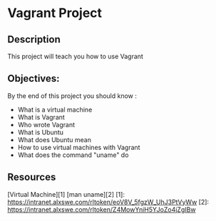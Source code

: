 # Vagrant Project

## Description 

This project will teach you how to use Vagrant

## Objectives:

By the end of this project you should know : 
* What is a virtual machine
* What is Vagrant
* Who wrote Vagrant
* What is Ubuntu
* What does Ubuntu mean
* How to use virtual machines with Vagrant
* What does the command "uname" do
## Resources

[Virtual Machine][1]
[man uname][2]
[1]: https://intranet.alxswe.com/rltoken/eoV8V_5fgzW_UhJ3PtVyWw
[2]: https://intranet.alxswe.com/rltoken/Z4MowYniH5YJoZo4jZgIBw
